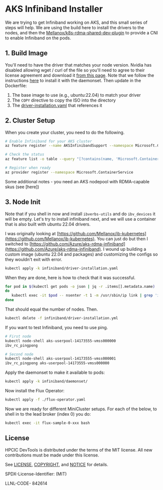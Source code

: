# AKS Infiniband Installer

We are trying to get Infiniband working on AKS, and this small series of steps will help.
We are using the build here to install the drivers to the nodes, and then the [Mellanox/k8s-rdma-shared-dev-plugin](https://github.com/Mellanox/k8s-rdma-shared-dev-plugin/tree/master/deployment/k8s) to provide a CNI to enable Infiniband on the pods.

## 1. Build Image

You'll need to have the driver that matches your node version. Nvidia has disabled allowing wget / curl of the file so you'll need to agree to their license agreement and download it [from this page](https://network.nvidia.com/products/infiniband-drivers/linux/mlnx_ofed/). Note that we follow the instructions [here](https://docs.nvidia.com/networking/display/mlnxofedv461000/installing+mellanox+ofed) to install it with the daemonset. Then update in the Dockerfile:

1. The base image to use (e.g., ubuntu:22.04) to match your driver
2. The `COPY` directive to copy the ISO into the directory
3. The [driver-installation.yaml](driver-installation.yaml) that references it

## 2. Cluster Setup

When you create your cluster, you need to do the following.

```bash
# Enable Infiniband for your AKS cluster 
az feature register --name AKSInfinibandSupport --namespace Microsoft.ContainerService

# Check the status
az feature list -o table --query "[?contains(name, 'Microsoft.ContainerService/AKSInfinibandSupport')].{Name:name,State:properties.state}"

# Register when ready
az provider register --namespace Microsoft.ContainerService
```

Some additional notes - you need an AKS nodepool with RDMA-capable skus (see [here])

## 3. Node Init

Note that if you shell in now and install `ibverbs-utils` and do `ibv_devices` it will be empty. Let's try to install infiniband next, and we will use a container that is also built with ubuntu 22.04 drivers.


I was originally looking at [https://github.com/Mellanox/ib-kubernetes](https://github.com/Mellanox/ib-kubernetes). You can just do but then I switched to [https://github.com/Azure/aks-rdma-infiniband](https://github.com/Azure/aks-rdma-infiniband). I wound up building a custom image (ubuntu 22.04 and packages) and customizing the configs so they wouldn't exit with error.

```bash
kubectl apply -k infiniband/driver-installation.yaml
```

When they are done, here is how to check that it was successful.

```bash
for pod in $(kubectl get pods -o json | jq -r .items[].metadata.name)
do
   kubectl exec -it $pod -- nsenter -t 1 -m /usr/sbin/ip link | grep 'ib0:'
done
```

That should equal the number of nodes. Then.

```bash
kubectl delete -f infiniband/driver-installation.yml 
```

If you want to test Infiniband, you need to use ping.

```bash
# First node
kubectl node-shell aks-userpool-14173555-vmss000000
ibv_rc_pingpong

# Second node
kubectl node-shell aks-userpool-14173555-vmss000001 
ibv_rc_pingpong aks-userpool-14173555-vmss000000
```

Apply the daemonset to make it available to pods:

```bash
kubectl apply -k infiniband/daemonset/
```

Now install the Flux Operator:

```bash
kubectl apply -f ./flux-operator.yaml
```

Now we are ready for different MiniCluster setups. For each of the below, to shell in to the lead broker (index 0) you do:

```bash
kubectl exec -it flux-sample-0-xxx bash
```


## License

HPCIC DevTools is distributed under the terms of the MIT license.
All new contributions must be made under this license.

See [LICENSE](https://github.com/converged-computing/cloud-select/blob/main/LICENSE),
[COPYRIGHT](https://github.com/converged-computing/cloud-select/blob/main/COPYRIGHT), and
[NOTICE](https://github.com/converged-computing/cloud-select/blob/main/NOTICE) for details.

SPDX-License-Identifier: (MIT)

LLNL-CODE- 842614

